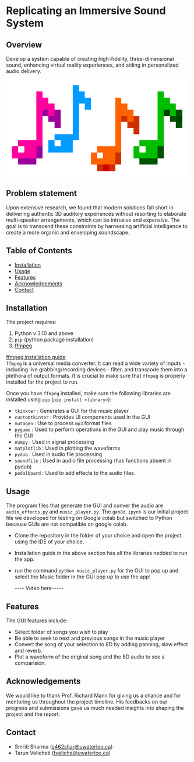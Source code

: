 # Replicating an Immersive Sound System


## Overview

Develop a system capable of creating high-fidelity, three-dimensional sound, enhancing virtual reality experiences, and aiding in personalized audio delivery.

![Logo](https://github.com/smriti06-lab/CS489/blob/main/Images/repooverview.gif)

## Problem statement

Upon extensive research, we found that modern solutions fall short in delivering authentic 3D auditory experiences without resorting to elaborate multi-speaker arrangements, which can be intrusive and expensive. The goal is to transcend these constraints by harnessing artificial intelligence to create a more organic and enveloping soundscape.

## Table of Contents

- [Installation](#installation)
- [Usage](#usage)
- [Features](#features)
- [Acknowledgements](#acknowledgements)
- [Contact](#contact)

## Installation

The project requires:
  1) Python v 3.10 and above
  2) `pip` (python package installation)
  3) [ffmpeg](https://ffmpeg.org/about.html)

[ffmpeg installation guide](https://windowsloop.com/install-ffmpeg-windows-10/)<br />
`ffmpeg` is a universal media converter. It can read a wide variety of inputs - including live grabbing/recording devices - filter, and transcode them into a plethora of output formats.
It is crucial to make sure that `ffmpeg` is properly installed for the project to run.

Once you have `ffmpeg` installed, make sure the following libraries are installed using `pip` (`pip install <library>`):
- `tkinkter` : Generates a GUI for the music player
- `customtkinter` : Provides UI components used in the GUI
- `mutagen` : Use to process `mp3` format files
- `pygame` : Used to perform operations in the GUI and play music through the GUI
- `numpy` : Used in signal processing
- `matplotlib` : Used in plotting the waveforms
- `pydub` : Used in audio file processing
- `soundfile` : Used in audio file processing (has functions absent in pydub)
- `pedalboard` : Used to add effects to the audio files.

## Usage

The program files that generate the GUI and conver the audio are `audio_effects.py` and `music_player.py`. The `gen8d.ipynb` is our initial project file we developed for testing on Google colab but switched to Python because GUIs are not compatible on google colab.

- Clone the repository in the folder of your choice and open the project using the IDE of your choice.
- Installation guide in the above section has all the libraries nedded to run the app.
- run the command `python music_player.py` for the GUI to pop up and select the Music folder in the GUI pop up to use the app!

  ---- Video here-----


## Features

The GUI features include: 
- Select folder of songs you wish to play
- Be able to seek to next and previous songs in the music player
- Convert the song of your selection to 8D by adding panning, slow effect and reverb.
- Plot a waveform of the original song and the 8D audio to see a comparision.

## Acknowledgements

We would like to thank Prof. Richard Mann for giving us a chance and for mentoring us throughout the project timeline. His feedbacks on our progress and submissions gave us much needed insights into shaping the project and the report.

## Contact

- Smriti Sharma (s462shar@uwaterloo.ca)
- Tarun Velicheti (tveliche@uwaterloo.ca)
